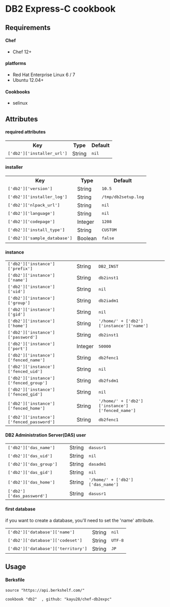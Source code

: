 # DB2 Express-C cookbook

Requirements
------------
#### Chef
- Chef 12+

#### platforms
- Red Hat Enterprise Linux 6 / 7
- Ubuntu 12.04+

#### Cookbooks
- selinux

Attributes
----------

#### required attributes
<table>
  <tr>
    <th>Key</th>
    <th>Type</th>
    <th>Default</th>
  </tr>
  <tr>
    <td><tt>['db2']['installer_url']</tt></td>
    <td>String</td>
    <td><tt>nil</tt></td>
  </tr>
</table>

#### installer
<table>
  <tr>
    <th>Key</th>
    <th>Type</th>
    <th>Default</th>
  </tr>
  <tr>
    <td><tt>['db2']['version']</tt></td>
    <td>String</td>
    <td><tt>10.5</tt></td>
  </tr>
  <tr>
    <td><tt>['db2']['installer_log']</tt></td>
    <td>String</td>
    <td><tt>/tmp/db2setup.log</tt></td>
  </tr>
  <tr>
    <td><tt>['db2']['nlpack_url']</tt></td>
    <td>String</td>
    <td><tt>nil</tt></td>
  </tr>
  <tr>
    <td><tt>['db2']['language']</tt></td>
    <td>String</td>
    <td><tt>nil</tt></td>
  </tr>
  <tr>
    <td><tt>['db2']['codepage']</tt></td>
    <td>Integer</td>
    <td><tt>1208</tt></td>
  </tr>
  <tr>
    <td><tt>['db2']['install_type']</tt></td>
    <td>String</td>
    <td><tt>CUSTOM</tt></td>
  </tr>
  <tr>
    <td><tt>['db2']['sample_database']</tt></td>
    <td>Boolean</td>
    <td><tt>false</tt></td>
  </tr>
</table>

#### instance
<table>
  <tr>
    <td><tt>['db2']['instance']['prefix']</tt></td>
    <td>String</td>
    <td><tt>DB2_INST</tt></td>
  </tr>
  <tr>
    <td><tt>['db2']['instance']['name']</tt></td>
    <td>String</td>
    <td><tt>db2inst1</tt></td>
  </tr>
  <tr>
    <td><tt>['db2']['instance']['uid']</tt></td>
    <td>String</td>
    <td><tt>nil</tt></td>
  </tr>
  <tr>
    <td><tt>['db2']['instance']['group']</tt></td>
    <td>String</td>
    <td><tt>db2iadm1</tt></td>
  </tr>
  <tr>
    <td><tt>['db2']['instance']['gid']</tt></td>
    <td>String</td>
    <td><tt>nil</tt></td>
  </tr>
  <tr>
    <td><tt>['db2']['instance']['home']</tt></td>
    <td>String</td>
    <td><tt>'/home/' + ['db2']['instance']['name']</tt></td>
  </tr>
  <tr>
    <td><tt>['db2']['instance']['password']</tt></td>
    <td>String</td>
    <td><tt>db2inst1</tt></td>
  </tr>
  <tr>
    <td><tt>['db2']['instance']['port']</tt></td>
    <td>Integer</td>
    <td><tt>50000</tt></td>
  </tr>
  <tr>
    <td><tt>['db2']['instance']['fenced_name']</tt></td>
    <td>String</td>
    <td><tt>db2fenc1</tt></td>
  </tr>
  <tr>
    <td><tt>['db2']['instance']['fenced_uid']</tt></td>
    <td>String</td>
    <td><tt>nil</tt></td>
  </tr>
  <tr>
    <td><tt>['db2']['instance']['fenced_group']</tt></td>
    <td>String</td>
    <td><tt>db2fsdm1</tt></td>
  </tr>
  <tr>
    <td><tt>['db2']['instance']['fenced_gid']</tt></td>
    <td>String</td>
    <td><tt>nil</tt></td>
  </tr>
  <tr>
    <td><tt>['db2']['instance']['fenced_home']</tt></td>
    <td>String</td>
    <td><tt>'/home/' + ['db2']['instance']['fenced_name']</tt></td>
  </tr>
  <tr>
    <td><tt>['db2']['instance']['fenced_password']</tt></td>
    <td>String</td>
    <td><tt>db2fenc1</tt></td>
  </tr>
</table>

#### DB2 Administration Server(DAS) user
<table>
  <tr>
    <td><tt>['db2']['das_name']</tt></td>
    <td>String</td>
    <td><tt>dasusr1</tt></td>
  </tr>
  <tr>
    <td><tt>['db2']['das_uid']</tt></td>
    <td>String</td>
    <td><tt>nil</tt></td>
  </tr>
  <tr>
    <td><tt>['db2']['das_group']</tt></td>
    <td>String</td>
    <td><tt>dasadm1</tt></td>
  </tr>
  <tr>
    <td><tt>['db2']['das_gid']</tt></td>
    <td>String</td>
    <td><tt>nil</tt></td>
  </tr>
  <tr>
    <td><tt>['db2']['das_home']</tt></td>
    <td>String</td>
    <td><tt>'/home/' + ['db2']['das_name']</tt></td>
  </tr>
  <tr>
    <td><tt>['db2']['das_password']</tt></td>
    <td>String</td>
    <td><tt>dasusr1</tt></td>
  </tr>
</table>

#### first database
if you want to create a database, you'll need to set the 'name' attribute.
<table>
  <tr>
    <td><tt>['db2']['database']['name']</tt></td>
    <td>String</td>
    <td><tt>nil</tt></td>
  </tr>
  <tr>
    <td><tt>['db2']['database']['codeset']</tt></td>
    <td>String</td>
    <td><tt>UTF-8</tt></td>
  </tr>
  <tr>
    <td><tt>['db2']['database']['territory']</tt></td>
    <td>String</td>
    <td><tt>JP</tt></td>
  </tr>
</table>

Usage
------------

#### Berksfile
    source "https://api.berkshelf.com/"
    
    cookbook "db2"  , github: "kayu28/chef-db2expc"
